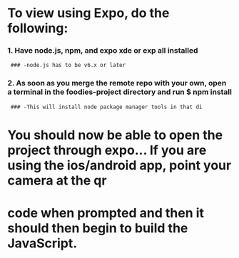 # To view using Expo, do the following:

### 1. Have node.js, npm, and expo xde or exp all installed
     ### -node.js has to be v6.x or later
### 2. As soon as you merge the remote repo with your own, open a terminal in the foodies-project directory and run $ npm install
     ### -This will install node package manager tools in that di
      
# You should now be able to open the project through expo... If you are using the ios/android app, point your camera at the qr
# code when prompted and then it should then begin to build the JavaScript. 
